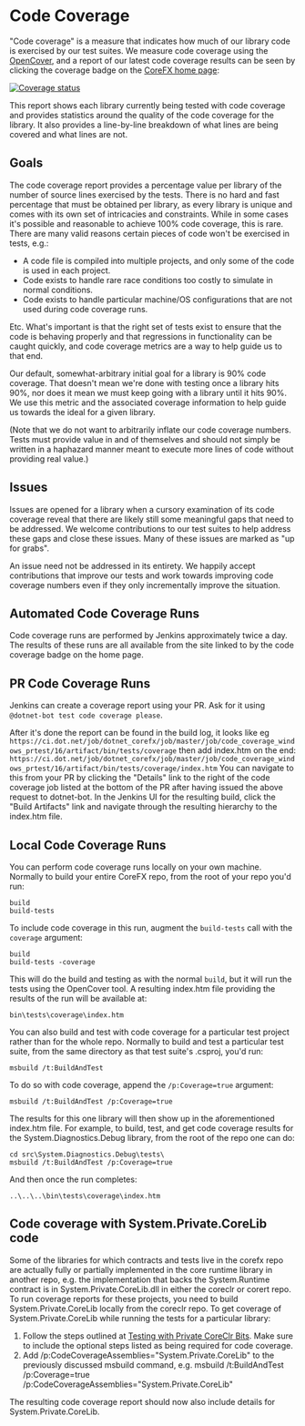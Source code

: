 Code Coverage
=============

"Code coverage" is a measure that indicates how much of our library code is exercised by our test suites.  We measure code coverage using the [OpenCover](https://github.com/opencover/opencover), and a report of our latest code coverage results can be seen by clicking the coverage badge on the [CoreFX home page](https://github.com/dotnet/corefx):

[![Coverage status](https://img.shields.io/badge/coverage-report-blue.svg)](http://dotnet-ci.cloudapp.net/job/dotnet_corefx_coverage_windows/lastBuild/Code_Coverage_Report/)

This report shows each library currently being tested with code coverage and provides statistics around the quality of the code coverage for the library.  It also provides a line-by-line breakdown of what lines are being covered and what lines are not.

## Goals

The code coverage report provides a percentage value per library of the number of source lines exercised by the tests.  There is no hard and fast percentage that must be obtained per library, as every library is unique and comes with its own set of intricacies and constraints.  While in some cases it's possible and reasonable to achieve 100% code coverage, this is rare.  There are many valid reasons certain pieces of code won't be exercised in tests, e.g.:
- A code file is compiled into multiple projects, and only some of the code is used in each project.
- Code exists to handle rare race conditions too costly to simulate in normal conditions.
- Code exists to handle particular machine/OS configurations that are not used during code coverage runs.

Etc.  What's important is that the right set of tests exist to ensure that the code is behaving properly and that regressions in functionality can be caught quickly, and code coverage metrics are a way to help guide us to that end.

Our default, somewhat-arbitrary initial goal for a library is 90% code coverage.  That doesn't mean we're done with testing once a library hits 90%, nor does it mean we must keep going with a library until it hits 90%.  We use this metric and the associated coverage information to help guide us towards the ideal for a given library.

(Note that we do not want to arbitrarily inflate our code coverage numbers.  Tests must provide value in and of themselves and should not simply be written in a haphazard manner meant to execute more lines of code without providing real value.)

## Issues

Issues are opened for a library when a cursory examination of its code coverage reveal that there are likely still some meaningful gaps that need to be addressed.  We welcome contributions to our test suites to help address these gaps and close these issues.  Many of these issues are marked as "up for grabs".

An issue need not be addressed in its entirety.  We happily accept contributions that improve our tests and work towards improving code coverage numbers even if they only incrementally improve the situation.

## Automated Code Coverage Runs

Code coverage runs are performed by Jenkins approximately twice a day.  The results of these runs are all available from the site linked to by the code coverage badge on the home page.

## PR Code Coverage Runs

Jenkins can create a coverage report using your PR. Ask for it using `@dotnet-bot test code coverage please`.

After it's done the report can be found in the build log, it looks like eg
`https://ci.dot.net/job/dotnet_corefx/job/master/job/code_coverage_windows_prtest/16/artifact/bin/tests/coverage`
then add index.htm on the end:
`https://ci.dot.net/job/dotnet_corefx/job/master/job/code_coverage_windows_prtest/16/artifact/bin/tests/coverage/index.htm`
You can navigate to this from your PR by clicking the "Details" link to the right of the code coverage job listed at the bottom of the PR after having issued the above request to dotnet-bot.  In the Jenkins UI for the resulting build, click the "Build Artifacts" link and navigate through the resulting hierarchy to the index.htm file.

## Local Code Coverage Runs

You can perform code coverage runs locally on your own machine.  Normally to build your entire CoreFX repo, from the root of your repo you'd run:

    build
    build-tests

To include code coverage in this run, augment the `build-tests` call with the `coverage` argument:

    build
    build-tests -coverage

This will do the build and testing as with the normal ```build```, but it will run the tests using the OpenCover tool.  A resulting index.htm file providing the results of the run will be available at:

    bin\tests\coverage\index.htm

You can also build and test with code coverage for a particular test project rather than for the whole repo.  Normally to build and test a particular test suite, from the same directory as that test suite's .csproj, you'd run:

    msbuild /t:BuildAndTest

To do so with code coverage, append the ```/p:Coverage=true``` argument:

    msbuild /t:BuildAndTest /p:Coverage=true

The results for this one library will then show up in the aforementioned index.htm file. For example, to build, test, and get code coverage results for the System.Diagnostics.Debug library, from the root of the repo one can do:

    cd src\System.Diagnostics.Debug\tests\
    msbuild /t:BuildAndTest /p:Coverage=true
    
And then once the run completes:
    
    ..\..\..\bin\tests\coverage\index.htm

## Code coverage with System.Private.CoreLib code

Some of the libraries for which contracts and tests live in the corefx repo are actually fully or partially implemented in the core runtime library in another repo, e.g. the implementation that backs the System.Runtime contract is in System.Private.CoreLib.dll in either the coreclr or corert repo. To run coverage reports for these projects, you need to build System.Private.CoreLib locally from the coreclr repo. To get coverage of System.Private.CoreLib while running the tests for a particular library:

1. Follow the steps outlined at [Testing with Private CoreClr Bits](https://github.com/dotnet/corefx/blob/master/Documentation/project-docs/developer-guide.md#testing-with-private-coreclr-bits).  Make sure to include the optional steps listed as being required for code coverage.
2. Add /p:CodeCoverageAssemblies="System.Private.CoreLib" to the previously discussed msbuild command, e.g. msbuild /t:BuildAndTest /p:Coverage=true /p:CodeCoverageAssemblies="System.Private.CoreLib"

The resulting code coverage report should now also include details for System.Private.CoreLib.
